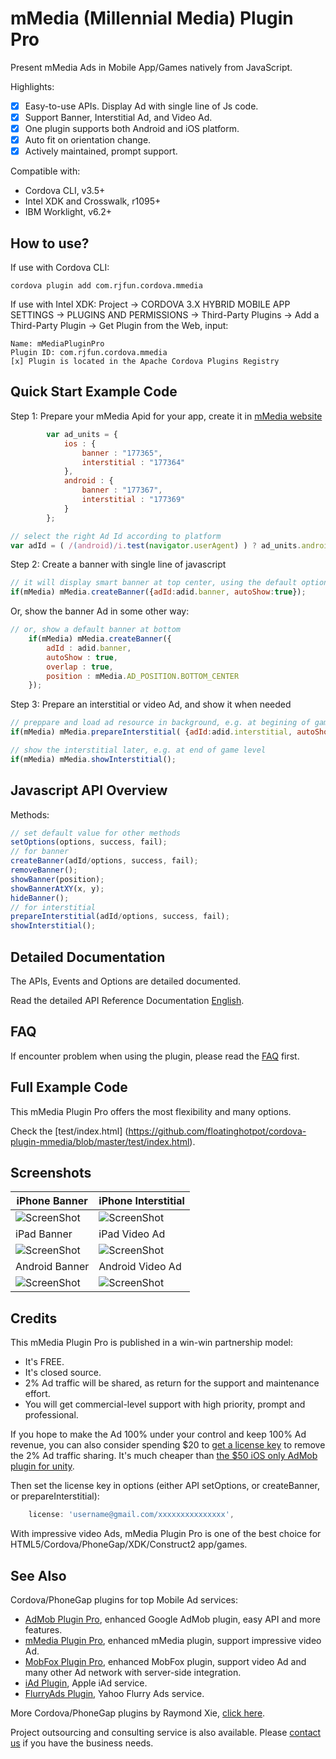# mMedia (Millennial Media) Plugin Pro #

Present mMedia Ads in Mobile App/Games natively from JavaScript. 

Highlights:
- [x] Easy-to-use APIs. Display Ad with single line of Js code.
- [x] Support Banner, Interstitial Ad, and Video Ad.
- [x] One plugin supports both Android and iOS platform.
- [x] Auto fit on orientation change.
- [x] Actively maintained, prompt support.

Compatible with:

* Cordova CLI, v3.5+
* Intel XDK and Crosswalk, r1095+
* IBM Worklight, v6.2+

## How to use? ##

If use with Cordova CLI:
```
cordova plugin add com.rjfun.cordova.mmedia
```

If use with Intel XDK:
Project -> CORDOVA 3.X HYBRID MOBILE APP SETTINGS -> PLUGINS AND PERMISSIONS -> Third-Party Plugins ->
Add a Third-Party Plugin -> Get Plugin from the Web, input:
```
Name: mMediaPluginPro
Plugin ID: com.rjfun.cordova.mmedia
[x] Plugin is located in the Apache Cordova Plugins Registry
```

## Quick Start Example Code ##

Step 1: Prepare your mMedia Apid for your app, create it in [mMedia website](http://www.mmedia.com/)

```javascript
		var ad_units = {
			ios : {
				banner : "177365",
				interstitial : "177364"
			},
			android : {
				banner : "177367",
				interstitial : "177369"
			}
		};

// select the right Ad Id according to platform
var adId = ( /(android)/i.test(navigator.userAgent) ) ? ad_units.android : ad_units.ios;
```

Step 2: Create a banner with single line of javascript

```javascript
// it will display smart banner at top center, using the default options
if(mMedia) mMedia.createBanner({adId:adid.banner, autoShow:true});
```

Or, show the banner Ad in some other way:

```javascript
// or, show a default banner at bottom
	if(mMedia) mMedia.createBanner({
		adId : adid.banner,
		autoShow : true,
		overlap : true,
		position : mMedia.AD_POSITION.BOTTOM_CENTER
	});
```

Step 3: Prepare an interstitial or video Ad, and show it when needed

```javascript
// preppare and load ad resource in background, e.g. at begining of game level
if(mMedia) mMedia.prepareInterstitial( {adId:adid.interstitial, autoShow:false} );

// show the interstitial later, e.g. at end of game level
if(mMedia) mMedia.showInterstitial();
```

## Javascript API Overview ##

Methods:
```javascript
// set default value for other methods
setOptions(options, success, fail);
// for banner
createBanner(adId/options, success, fail);
removeBanner();
showBanner(position);
showBannerAtXY(x, y);
hideBanner();
// for interstitial
prepareInterstitial(adId/options, success, fail);
showInterstitial();
```

## Detailed Documentation ##

The APIs, Events and Options are detailed documented.

Read the detailed API Reference Documentation [English](https://github.com/floatinghotpot/cordova-plugin-mmedia/wiki).

## FAQ ##

If encounter problem when using the plugin, please read the [FAQ](https://github.com/floatinghotpot/cordova-plugin-mmedia/wiki/FAQ) first.

## Full Example Code ##

This mMedia Plugin Pro offers the most flexibility and many options.

Check the [test/index.html] (https://github.com/floatinghotpot/cordova-plugin-mmedia/blob/master/test/index.html).

## Screenshots ##

iPhone Banner | iPhone Interstitial
-------|---------------
![ScreenShot](docs/iphone_banner.jpg) | ![ScreenShot](docs/iphone_interstitial.jpg)
 iPad Banner | iPad Video Ad
![ScreenShot](docs/ipad_banner.jpg) | ![ScreenShot](docs/ipad_video.jpg)
 Android Banner | Android Video Ad
![ScreenShot](docs/android_banner.jpg) | ![ScreenShot](docs/android_video.jpg)

## Credits ##

This mMedia Plugin Pro is published in a win-win partnership model:
- It's FREE. 
- It's closed source.
- 2% Ad traffic will be shared, as return for the support and maintenance effort.
- You will get commercial-level support with high priority, prompt and professional.

If you hope to make the Ad 100% under your control and keep 100% Ad revenue, you can also consider spending $20 to [get a license key](https://www.paypal.com/cgi-bin/webscr?cmd=_s-xclick&hosted_button_id=XJYYFV9XFF9U4) to remove the 2% Ad traffic sharing.
It's much cheaper than [the $50 iOS only AdMob plugin for unity](https://prime31.com/plugins). 

Then set the license key in options (either API setOptions, or createBanner, or prepareInterstitial):
```javascript
    license: 'username@gmail.com/xxxxxxxxxxxxxxx',
```

With impressive video Ads, mMedia Plugin Pro is one of the best choice for HTML5/Cordova/PhoneGap/XDK/Construct2 app/games.

## See Also ##

Cordova/PhoneGap plugins for top Mobile Ad services:

* [AdMob Plugin Pro](https://github.com/floatinghotpot/cordova-admob-pro), enhanced Google AdMob plugin, easy API and more features.
* [mMedia Plugin Pro](https://github.com/floatinghotpot/cordova-plugin-mmedia), enhanced mMedia plugin, support impressive video Ad.
* [MobFox Plugin Pro](https://github.com/floatinghotpot/cordova-mobfox-pro), enhanced MobFox plugin, support video Ad and many other Ad network with server-side integration.
* [iAd Plugin](https://github.com/floatinghotpot/cordova-plugin-iad), Apple iAd service. 
* [FlurryAds Plugin](https://github.com/floatinghotpot/cordova-plugin-flurry), Yahoo Flurry Ads service.

More Cordova/PhoneGap plugins by Raymond Xie, [click here](http://floatinghotpot.github.io/).

Project outsourcing and consulting service is also available. Please [contact us](http://floatinghotpot.github.io) if you have the business needs.

